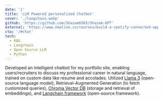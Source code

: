 ```yaml
---
date: '1'
title: 'LLM Powered personalized Chatbot'
cover: './langchain.webp'
github: 'https://github.com/Shazam6565/Shazam-GPT'
external: 'https://www.newline.co/courses/build-a-spotify-connected-app'
cta: '/#chat'
tech:
  - RAG
  - Langchain
  - Open Source LLM
  - Python
---
```


Developed an intelligent chatbot for my portfolio site, enabling users/recruiters to discuss my professional career in natural language, trained on custom data like resume and accolades. Utilized [Llama 3](https://ollama.com/library/llama3) (open-source language model), Retrieval-Augmented Generation
(to fetch customized queries), [Chroma Vector DB](https://www.trychroma.com/) (storage and retrieval of embeddings), and [Langchain framework](https://python.langchain.com/v0.2/docs/introduction/) (open-source framework).
